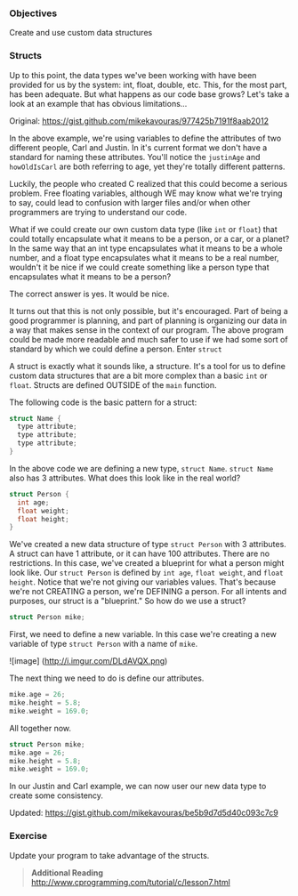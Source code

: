 ### Objectives
Create and use custom data structures 

### Structs
Up to this point, the data types we've been working with have been provided for us by the system: int, float, double, etc. This, for the most part, has been adequate. But what happens as our code base grows? Let's take a look at an example that has obvious limitations...

Original:
https://gist.github.com/mikekavouras/977425b7191f8aab2012

In the above example, we're using variables to define the attributes of two different people, Carl and Justin. In it's current format we don't have a standard for naming these attributes. You'll notice the `justinAge` and `howOldIsCarl` are both referring to age, yet they're totally different patterns.

Luckily, the people who created C realized that this could become a serious problem. Free floating variables, although WE may know what we're trying to say, could lead to confusion with larger files and/or when other programmers are trying to understand our code.

What if we could create our own custom data type (like `int` or `float`) that could totally encapsulate what it means to be a person, or a car, or a planet? In the same way that an int type encapsulates what it means to be a whole number, and a float type encapsulates what it means to be a real number, wouldn't it be nice if we could create something like a person type that encapsulates what it means to be a person?

The correct answer is yes. It would be nice.

It turns out that this is not only possible, but it's encouraged. Part of being a good programmer is planning, and part of planning is organizing our data in a way that makes sense in the context of our program. The above program could be made more readable and much safer to use if we had some sort of standard by which we could define a person. 
Enter `struct`

A struct is exactly what it sounds like, a structure. It's a tool for us to define custom data structures that are a bit more complex than a basic `int` or `float`. Structs are defined OUTSIDE of the `main` function. 

The following code is the basic pattern for a struct:

``` c
struct Name {
  type attribute;
  type attribute;
  type attribute;
}
```

In the above code we are defining a new type, `struct Name`. `struct Name` also has 3 attributes. What does this look like in the real world?

``` c
struct Person {
  int age;
  float weight;
  float height;
}
```

We've created a new data structure of type `struct Person` with 3 attributes. A struct can have 1 attribute, or it can have 100 attributes. There are no restrictions. In this case, we've created a blueprint for what a person might look like. Our `struct Person` is defined by `int age`, `float weight`, and `float height`. Notice that we're not giving our variables values. That's because we're not CREATING a person, we're DEFINING a person. For all intents and purposes, our struct is a "blueprint." So how do we use a struct?

``` c
struct Person mike;
```

First, we need to define a new variable. In this case we're creating a new variable of type `struct Person` with a name of `mike`. 

![image]
(http://i.imgur.com/DLdAVQX.png)

The next thing we need to do is define our attributes.

``` c
mike.age = 26;
mike.height = 5.8;
mike.weight = 169.0;
```

All together now.

``` c
struct Person mike;
mike.age = 26;
mike.height = 5.8;
mike.weight = 169.0;
```

In our Justin and Carl example, we can now user our new data type to create some consistency.

Updated:
https://gist.github.com/mikekavouras/be5b9d7d5d40c093c7c9

### Exercise 

Update your program to take advantage of the structs.


> **Additional Reading**
http://www.cprogramming.com/tutorial/c/lesson7.html

